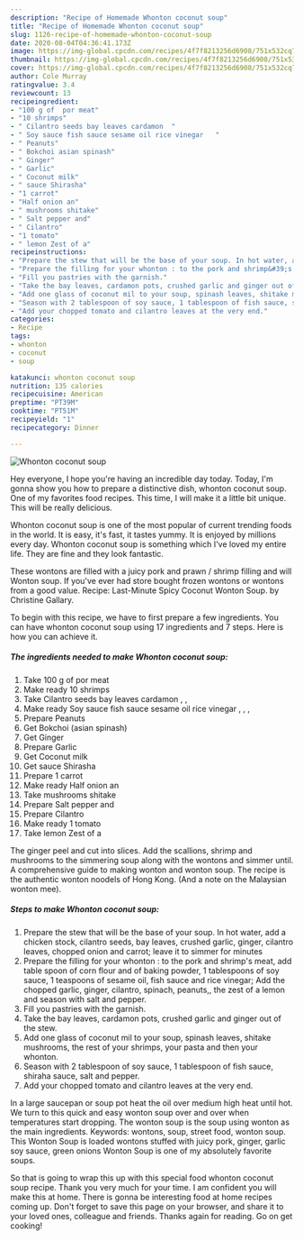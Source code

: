 ```yaml
---
description: "Recipe of Homemade Whonton coconut soup"
title: "Recipe of Homemade Whonton coconut soup"
slug: 1126-recipe-of-homemade-whonton-coconut-soup
date: 2020-08-04T04:36:41.173Z
image: https://img-global.cpcdn.com/recipes/4f7f8213256d6908/751x532cq70/whonton-coconut-soup-recipe-main-photo.jpg
thumbnail: https://img-global.cpcdn.com/recipes/4f7f8213256d6908/751x532cq70/whonton-coconut-soup-recipe-main-photo.jpg
cover: https://img-global.cpcdn.com/recipes/4f7f8213256d6908/751x532cq70/whonton-coconut-soup-recipe-main-photo.jpg
author: Cole Murray
ratingvalue: 3.4
reviewcount: 13
recipeingredient:
- "100 g of  por meat"
- "10 shrimps"
- " Cilantro seeds bay leaves cardamon  "
- " Soy sauce fish sauce sesame oil rice vinegar   "
- " Peanuts"
- " Bokchoi asian spinash"
- " Ginger"
- " Garlic"
- " Coconut milk"
- " sauce Shirasha"
- "1 carrot"
- "Half onion an"
- " mushrooms shitake"
- " Salt pepper and"
- " Cilantro"
- "1 tomato"
- " lemon Zest of a"
recipeinstructions:
- "Prepare the stew that will be the base of your soup. In hot water, add a chicken stock, cilantro seeds, bay leaves, crushed garlic, ginger, cilantro leaves, chopped onion and carrot; leave it to simmer for minutes"
- "Prepare the filling for your whonton : to the pork and shrimp&#39;s meat, add table spoon of corn flour and of baking powder, 1 tablespoons of soy sauce, 1 teaspoons of sesame oil, fish sauce and rice vinegar; Add the chopped garlic, ginger, cilantro, spinach, peanuts,, the zest of a lemon and season with salt and pepper."
- "Fill you pastries with the garnish."
- "Take the bay leaves, cardamon pots, crushed garlic and ginger out of the stew."
- "Add one glass of coconut mil to your soup, spinash leaves, shitake mushrooms, the rest of your shrimps, your pasta and then your whonton."
- "Season with 2 tablespoon of soy sauce, 1 tablespoon of fish sauce, shiraha sauce, salt and pepper."
- "Add your chopped tomato and cilantro leaves at the very end."
categories:
- Recipe
tags:
- whonton
- coconut
- soup

katakunci: whonton coconut soup 
nutrition: 135 calories
recipecuisine: American
preptime: "PT39M"
cooktime: "PT51M"
recipeyield: "1"
recipecategory: Dinner

---
```



![Whonton coconut soup](https://img-global.cpcdn.com/recipes/4f7f8213256d6908/751x532cq70/whonton-coconut-soup-recipe-main-photo.jpg)

Hey everyone, I hope you're having an incredible day today. Today, I'm gonna show you how to prepare a distinctive dish, whonton coconut soup. One of my favorites food recipes. This time, I will make it a little bit unique. This will be really delicious.

Whonton coconut soup is one of the most popular of current trending foods in the world. It is easy, it's fast, it tastes yummy. It is enjoyed by millions every day. Whonton coconut soup is something which I've loved my entire life. They are fine and they look fantastic.

These wontons are filled with a juicy pork and prawn / shrimp filling and will Wonton soup. If you&#39;ve ever had store bought frozen wontons or wontons from a good value. Recipe: Last-Minute Spicy Coconut Wonton Soup. by Christine Gallary.


To begin with this recipe, we have to first prepare a few ingredients. You can have whonton coconut soup using 17 ingredients and 7 steps. Here is how you can achieve it.

<!--inarticleads1-->

##### The ingredients needed to make Whonton coconut soup:

1. Take 100 g of  por meat
1. Make ready 10 shrimps
1. Take  Cilantro seeds bay leaves cardamon , ,
1. Make ready  Soy sauce fish sauce sesame oil rice vinegar , , ,
1. Prepare  Peanuts
1. Get  Bokchoi (asian spinash)
1. Get  Ginger
1. Prepare  Garlic
1. Get  Coconut milk
1. Get  sauce Shirasha
1. Prepare 1 carrot
1. Make ready Half onion an
1. Take  mushrooms shitake
1. Prepare  Salt pepper and
1. Prepare  Cilantro
1. Make ready 1 tomato
1. Take  lemon Zest of a


The ginger peel and cut into slices. Add the scallions, shrimp and mushrooms to the simmering soup along with the wontons and simmer until. A comprehensive guide to making wonton and wonton soup. The recipe is the authentic wonton noodels of Hong Kong. (And a note on the Malaysian wonton mee). 

<!--inarticleads2-->

##### Steps to make Whonton coconut soup:

1. Prepare the stew that will be the base of your soup. In hot water, add a chicken stock, cilantro seeds, bay leaves, crushed garlic, ginger, cilantro leaves, chopped onion and carrot; leave it to simmer for minutes
1. Prepare the filling for your whonton : to the pork and shrimp&#39;s meat, add table spoon of corn flour and of baking powder, 1 tablespoons of soy sauce, 1 teaspoons of sesame oil, fish sauce and rice vinegar; Add the chopped garlic, ginger, cilantro, spinach, peanuts,, the zest of a lemon and season with salt and pepper.
1. Fill you pastries with the garnish.
1. Take the bay leaves, cardamon pots, crushed garlic and ginger out of the stew.
1. Add one glass of coconut mil to your soup, spinash leaves, shitake mushrooms, the rest of your shrimps, your pasta and then your whonton.
1. Season with 2 tablespoon of soy sauce, 1 tablespoon of fish sauce, shiraha sauce, salt and pepper.
1. Add your chopped tomato and cilantro leaves at the very end.


In a large saucepan or soup pot heat the oil over medium high heat until hot. We turn to this quick and easy wonton soup over and over when temperatures start dropping. The wonton soup is the soup using wonton as the main ingredients. Keywords: wontons, soup, street food, wonton soup. This Wonton Soup is loaded wontons stuffed with juicy pork, ginger, garlic soy sauce, green onions Wonton Soup is one of my absolutely favorite soups. 

So that is going to wrap this up with this special food whonton coconut soup recipe. Thank you very much for your time. I am confident you will make this at home. There is gonna be interesting food at home recipes coming up. Don't forget to save this page on your browser, and share it to your loved ones, colleague and friends. Thanks again for reading. Go on get cooking!
